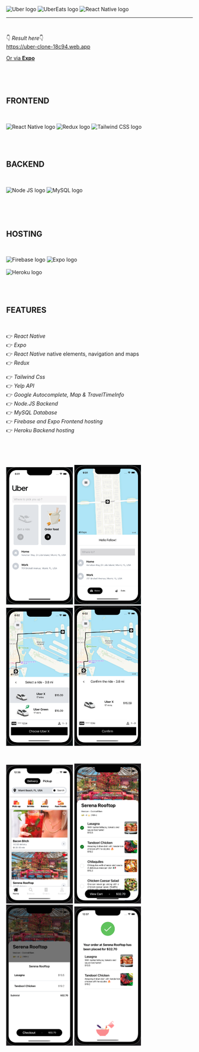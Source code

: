 <img src="https://logodownload.org/wp-content/uploads/2015/05/uber-logo-1-1.png" width="150" alt="Uber logo"> <img src="https://external-content.duckduckgo.com/iu/?u=https%3A%2F%2Flogodownload.org%2Fwp-content%2Fuploads%2F2019%2F05%2Fuber-eats-logo-1.png&f=1&nofb=1" width="150" alt="UberEats logo"> <img src="https://www.theconsolelogs.com/react/react-native.png" width="300" alt="React Native logo">

<hr class="line"></br>

👇 <em>Result here</em>👇 </br>
https://uber-clone-18c94.web.app

<a href="https://expo.dev/@lhimiko/Uber-clone">Or via <strong>Expo</strong></a>

</br></br></br>

<h2>FRONTEND</h2></br>

<img src="https://external-content.duckduckgo.com/iu/?u=https%3A%2F%2Fwww.apollo-formation.com%2Fwp-content%2Fuploads%2Freact-native-logo-1-216x250.png&f=1&nofb=1" width="100" alt="React Native logo"> <img src="https://javascript.tutorialhorizon.com/files/2016/06/redux-logo.png" width="100" alt="Redux logo"> <img src="https://media.zeemly.com/zeemly/product/tailwind-css.png" width="115" alt="Tailwind CSS logo"></br></br></br></br>

<h2>BACKEND</h2></br>

<img src="https://upload.wikimedia.org/wikipedia/commons/thumb/d/d9/Node.js_logo.svg/1280px-Node.js_logo.svg.png" width="150" alt="Node JS logo"> <img src="https://upload.wikimedia.org/wikipedia/fr/thumb/6/62/MySQL.svg/1200px-MySQL.svg.png" width="150" alt="MySQL logo"></br></br></br></br></br>

<h2>HOSTING</h2></br>

<img src="https://external-content.duckduckgo.com/iu/?u=https%3A%2F%2Fappdevcon.nl%2Fwp-content%2Fuploads%2F2019%2F02%2Flogo_lockup_firebase_horizontal.png&f=1&nofb=1" width="200" alt="Firebase logo"> <img src="https://miro.medium.com/max/512/1*3o8TOSojT64ChGpjop0USA.png" width="150" alt="Expo logo"></br></br>
<img src="https://upload.wikimedia.org/wikipedia/commons/thumb/e/ec/Heroku_logo.svg/2560px-Heroku_logo.svg.png" width="200" alt="Heroku logo"></br></br></br></br>

<h2>FEATURES</h2></br>

👉 <em>React Native</em></br>
👉 <em>Expo</em></br>
👉 <em>React Native</em> native elements, navigation and maps</br>
👉 <em>Redux</em></br>

👉 <em>Tailwind Css</em></br>
👉 <em>Yelp API</em></br>
👉 <em>Google Autocomplete, Map & TravelTimeInfo</em></br>
👉 <em>Node.JS Backend</em></br>
👉 <em>MySQL Database</em></br>
👉 <em>Firebase and Expo Frontend hosting</em></br>
👉 <em>Heroku Backend hosting</em></br>

</br></br></br>

<img src="https://github.com/ant-dep/Uber-clone/blob/main/FRONTEND/Sample%20UI/HomeScreen-page.png?raw=true" alt="Home page" width="180"> <img src="https://github.com/ant-dep/Uber-clone/blob/main/FRONTEND/Sample%20UI/Destination-choice-page.png?raw=true" alt="Destination Choice page" width="180"> <img src="https://github.com/ant-dep/Uber-clone/blob/main/FRONTEND/Sample%20UI/Car-choice-page.png?raw=true" alt="Car options page" width="180"> <img src="https://github.com/ant-dep/Uber-clone/blob/main/FRONTEND/Sample%20UI/Confirmation-page.png?raw=true" alt="Confirmation page" width="180">

</br>

<img src="https://github.com/ant-dep/Uber-clone/blob/main/FRONTEND/Sample%20UI/EatsScreen-page.png?raw=true" alt="Eats page" width="180"> <img src="https://github.com/ant-dep/Uber-clone/blob/main/FRONTEND/Sample%20UI/Restaurant-page.png?raw=true" alt="Restaurant page" width="180"> <img src="https://github.com/ant-dep/Uber-clone/blob/main/FRONTEND/Sample%20UI/ViewCart-modal.png?raw=true" alt="ViewCart modal" width="180"> <img src="https://github.com/ant-dep/Uber-clone/blob/main/FRONTEND/Sample%20UI/OrderCompletedScreen-page.png?raw=true" alt="OrderCompletedScreen page" width="180">
